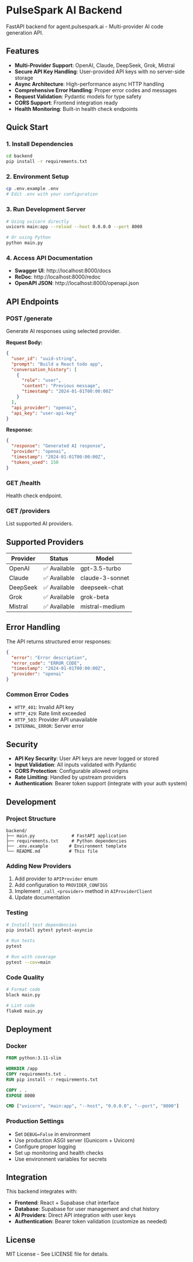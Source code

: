 # PulseSpark AI Backend

FastAPI backend for agent.pulsespark.ai - Multi-provider AI code generation API.

## Features

- **Multi-Provider Support**: OpenAI, Claude, DeepSeek, Grok, Mistral
- **Secure API Key Handling**: User-provided API keys with no server-side storage
- **Async Architecture**: High-performance async HTTP handling
- **Comprehensive Error Handling**: Proper error codes and messages
- **Request Validation**: Pydantic models for type safety
- **CORS Support**: Frontend integration ready
- **Health Monitoring**: Built-in health check endpoints

## Quick Start

### 1. Install Dependencies

```bash
cd backend
pip install -r requirements.txt
```

### 2. Environment Setup

```bash
cp .env.example .env
# Edit .env with your configuration
```

### 3. Run Development Server

```bash
# Using uvicorn directly
uvicorn main:app --reload --host 0.0.0.0 --port 8000

# Or using Python
python main.py
```

### 4. Access API Documentation

- **Swagger UI**: http://localhost:8000/docs
- **ReDoc**: http://localhost:8000/redoc
- **OpenAPI JSON**: http://localhost:8000/openapi.json

## API Endpoints

### POST /generate

Generate AI responses using selected provider.

**Request Body:**
```json
{
  "user_id": "uuid-string",
  "prompt": "Build a React todo app",
  "conversation_history": [
    {
      "role": "user",
      "content": "Previous message",
      "timestamp": "2024-01-01T00:00:00Z"
    }
  ],
  "api_provider": "openai",
  "api_key": "user-api-key"
}
```

**Response:**
```json
{
  "response": "Generated AI response",
  "provider": "openai",
  "timestamp": "2024-01-01T00:00:00Z",
  "tokens_used": 150
}
```

### GET /health

Health check endpoint.

### GET /providers

List supported AI providers.

## Supported Providers

| Provider | Status | Model |
|----------|--------|-------|
| OpenAI | ✅ Available | gpt-3.5-turbo |
| Claude | ✅ Available | claude-3-sonnet |
| DeepSeek | ✅ Available | deepseek-chat |
| Grok | ✅ Available | grok-beta |
| Mistral | ✅ Available | mistral-medium |

## Error Handling

The API returns structured error responses:

```json
{
  "error": "Error description",
  "error_code": "ERROR_CODE",
  "timestamp": "2024-01-01T00:00:00Z",
  "provider": "openai"
}
```

### Common Error Codes

- `HTTP_401`: Invalid API key
- `HTTP_429`: Rate limit exceeded
- `HTTP_503`: Provider API unavailable
- `INTERNAL_ERROR`: Server error

## Security

- **API Key Security**: User API keys are never logged or stored
- **Input Validation**: All inputs validated with Pydantic
- **CORS Protection**: Configurable allowed origins
- **Rate Limiting**: Handled by upstream providers
- **Authentication**: Bearer token support (integrate with your auth system)

## Development

### Project Structure

```
backend/
├── main.py              # FastAPI application
├── requirements.txt     # Python dependencies
├── .env.example        # Environment template
└── README.md           # This file
```

### Adding New Providers

1. Add provider to `APIProvider` enum
2. Add configuration to `PROVIDER_CONFIGS`
3. Implement `_call_<provider>` method in `AIProviderClient`
4. Update documentation

### Testing

```bash
# Install test dependencies
pip install pytest pytest-asyncio

# Run tests
pytest

# Run with coverage
pytest --cov=main
```

### Code Quality

```bash
# Format code
black main.py

# Lint code
flake8 main.py
```

## Deployment

### Docker

```dockerfile
FROM python:3.11-slim

WORKDIR /app
COPY requirements.txt .
RUN pip install -r requirements.txt

COPY . .
EXPOSE 8000

CMD ["uvicorn", "main:app", "--host", "0.0.0.0", "--port", "8000"]
```

### Production Settings

- Set `DEBUG=False` in environment
- Use production ASGI server (Gunicorn + Uvicorn)
- Configure proper logging
- Set up monitoring and health checks
- Use environment variables for secrets

## Integration

This backend integrates with:

- **Frontend**: React + Supabase chat interface
- **Database**: Supabase for user management and chat history
- **AI Providers**: Direct API integration with user keys
- **Authentication**: Bearer token validation (customize as needed)

## License

MIT License - See LICENSE file for details.